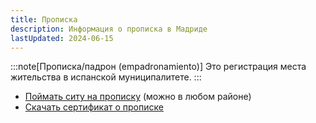 ```yaml
---
title: Прописка
description: Информация о прописка в Мадриде
lastUpdated: 2024-06-15
---
```


:::note[Прописка/падрон (empadronamiento)]
Это регистрация места жительства в испанской муниципалитете.
:::

- [Поймать ситу на прописку](https://servpub.madrid.es/GNSIS_WBCIUDADANO/tramite.do) (можно в любом районе)
- [Скачать сертификат о прописке](https://sede.madrid.es/sites/v/index.jsp?vgnextoid=23ccdd9d6baed010VgnVCM2000000c205a0aRCRD&vgnextchannel=23a99c5ffb020310VgnVCM100000171f5a0aRCRD)
